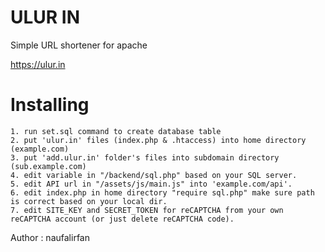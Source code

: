 # ULUR IN
Simple URL shortener for apache

https://ulur.in

# Installing
~~~
1. run set.sql command to create database table
2. put 'ulur.in' files (index.php & .htaccess) into home directory (example.com)
3. put 'add.ulur.in' folder's files into subdomain directory (sub.example.com)
4. edit variable in "/backend/sql.php" based on your SQL server.
5. edit API url in "/assets/js/main.js" into 'example.com/api'.
6. edit index.php in home directory "require sql.php" make sure path is correct based on your local dir.
7. edit SITE_KEY and SECRET_TOKEN for reCAPTCHA from your own reCAPTCHA account (or just delete reCAPTCHA code).
~~~

Author : naufalirfan
